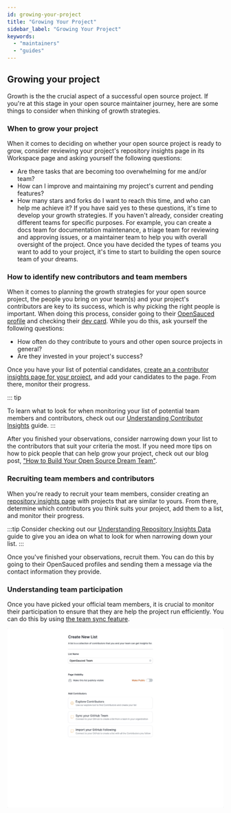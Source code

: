 ```yaml
---
id: growing-your-project
title: "Growing Your Project"
sidebar_label: "Growing Your Project"
keywords:
  - "maintainers"
  - "guides"
---
```


## Growing your project

Growth is the the crucial aspect of a successful open source project. If you're at this stage in your open source maintainer journey, here are some things to consider when thinking of growth strategies.

### When to grow your project

When it comes to deciding on whether your open source project is ready to grow, consider reviewing your project's repository insights page in its Workspace page and asking yourself the following questions:

- Are there tasks that are becoming too overwhelming for me and/or team?
- How can I improve and maintaining my project's current and pending features?
- How many stars and forks do I want to reach this time, and who can help me achieve it?
If you have said yes to these questions, it's time to develop your growth strategies. If you haven't already, consider creating different teams for specific purposes. For example, you can create a docs team for documentation maintenance, a triage team for reviewing and approving issues, or a maintainer team to help you with overall oversight of the project.  Once you have decided the types of teams you want to add to your project, it's time to start to building the open source team of your dreams.

### How to identify new contributors and team members

When it comes to planning the growth strategies for your open source project, the people you bring on your team(s) and your project's contributors are key to its success, which is why picking the right people is important.  When doing this process, consider going to their [OpenSauced profile](../docs/contributors/contributors-guide.md#your-profile) and checking their [dev card](../docs/features/dev-card.md). While you do this, ask yourself the following questions:

- How often do they contribute to yours and other open source projects in general?
- Are they invested in your project's success?

Once you have your list of potential candidates, [create an a contributor insights page for your project](../docs/features/contributor-insights.md), and add your candidates to the page. From there, monitor their progress.

::: tip

To learn what to look for when monitoring your list of potential team members and contributors, check out our [Understanding Contributor Insights](../docs/maintainers/understanding-contrib-insights.md) guide.
:::

After you finished your observations, consider narrowing down your list to the contributors that suit your criteria the most. If you need more tips on how to pick people that can help grow your project, check out our blog post, ["How to Build Your Open Source Dream Team"](https://dev.to/opensauced/how-to-build-your-open-source-dream-team-a-guide-3i90).

### Recruiting team members and contributors

When you're ready to recruit your team members, consider creating an [repository insights page](../docs/features/repo-insights.md) with projects that are similar to yours. From there, determine which contributors you think suits your project, add them to a list, and monitor their progress.  

:::tip
Consider checking out our [Understanding Repository Insights Data](../docs/features/understanding-repo-insights.md) guide to give you an idea on what to look for when narrowing down your list.
:::

Once you've finished your observations, recruit them. You can do this by going to their OpenSauced profiles and sending them a message via the contact information they provide.

### Understanding team participation

Once you have picked your official team members, it is crucial to monitor their participation to ensure that they are help the project run efficiently.  You can do this by using [the team sync feature](../docs/features/contributor-insights.md#how-to-create-a-contributor-insight-page).

![team sync gif](../../static/gif/team-sync.gif)
